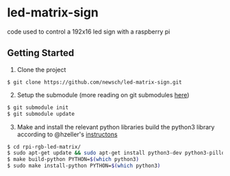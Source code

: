 # led-matrix-sign
code used to control a 192x16 led sign with a raspberry pi

## Getting Started
1. Clone the project
```shell
$ git clone https://github.com/newsch/led-matrix-sign.git
```

2. Setup the submodule (more reading on git submodules [here](https://git-scm.com/book/en/v2/Git-Tools-Submodules))
```bash
$ git submodule init
$ git submodule update
```

3. Make and install the relevant python libraries
build the python3 library according to @hzeller's [instructons](https://github.com/newsch/rpi-rgb-led-matrix/blob/master/python/README.md)
```bash
$ cd rpi-rgb-led-matrix/
$ sudo apt-get update && sudo apt-get install python3-dev python3-pillow -y
$ make build-python PYTHON=$(which python3)
$ sudo make install-python PYTHON=$(which python3)
```

